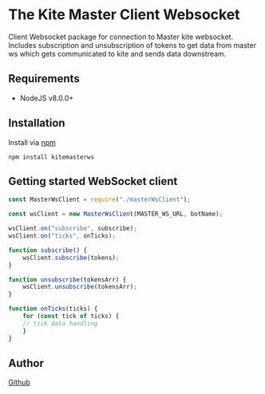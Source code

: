 # The Kite Master Client Websocket

Client Websocket package for connection to Master kite websocket. Includes subscription and unsubscription of tokens to get data from master ws which gets communicated to kite and sends data downstream.

## Requirements

- NodeJS v8.0.0+

## Installation

Install via [npm](https://www.npmjs.com/package/kitemasterws)

    npm install kitemasterws

## Getting started WebSocket client

```javascript
const MasterWsClient = require("./masterWsClient");

const wsClient = new MasterWsClient(MASTER_WS_URL, botName);

wsClient.on("subscribe", subscribe);
wsClient.on("ticks", onTicks);

function subscribe() {
	wsClient.subscribe(tokens);
}

function unsubscribe(tokensArr) {
	wsClient.unsubscribe(tokensArr);
}

function onTicks(ticks) {
	for (const tick of ticks) {
    // tick data handling
	}
}
```

## Author

[Github](https://github.com/shailesh-upadhyay)

